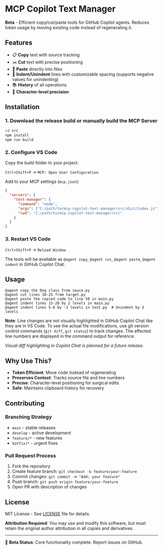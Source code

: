 # MCP Copilot Text Manager

**Beta** - Efficient copy/cut/paste tools for GitHub Copilot agents. Reduces token usage by moving existing code instead of regenerating it.

## Features
- 📋 **Copy** text with source tracking
- ✂️ **Cut** text with precise positioning  
- 📝 **Paste** directly into files
- 🔢 **Indent/Unindent** lines with customizable spacing (supports negative values for unindenting)
- 📚 **History** of all operations
- 🎯 **Character-level precision**

## Installation

### 1. Download the release build or manually build the MCP Server
```bash
cd src
npm install
npm run build
```

### 2. Configure VS Code
Copy the build folder to your project. 

`Ctrl+Shift+P` -> `MCP: Open User Configuration`

Add to your MCP settings (`mcp.json`):
```json
{
  "servers": {
    "text-manager": {
      "command": "node",
      "args": ["C:/path/to/mcp-copilot-text-manager/src/dist/index.js"],
      "cwd": "C:/path/to/mcp-copilot-text-manager/src"
    }
  }
}
```

### 3. Restart VS Code
`Ctrl+Shift+P` -> `Reload Window`

The tools will be available as `@agent copy`, `@agent cut`, `@agent paste`, `@agent indent` in GitHub Copilot Chat.

## Usage
```
@agent copy the Dog class from sauce.py
@agent cut lines 10-25 from target.py  
@agent paste the copied code to line 50 in main.py
@agent indent lines 15-20 by 2 levels in main.py
@agent indent lines 5-8 by -3 levels in test.py  # Unindent by 3 levels
```

**Note**: Line changes are not visually highlighted in GitHub Copilot Chat like they are in VS Code. To see the actual file modifications, use git version control commands (`git diff`, `git status`) to track changes. The affected line numbers are displayed in the command output for reference.

*Visual diff highlighting in Copilot Chat is planned for a future release.*

## Why Use This?
- **Token Efficient**: Move code instead of regenerating
- **Preserves Context**: Tracks source file and line numbers
- **Precise**: Character-level positioning for surgical edits
- **Safe**: Maintains clipboard history for recovery

## Contributing

### Branching Strategy
- `main` - stable releases
- `develop` - active development
- `feature/*` - new features
- `hotfix/*` - urgent fixes

### Pull Request Process
1. Fork the repository
2. Create feature branch: `git checkout -b feature/your-feature`
3. Commit changes: `git commit -m "Add: your feature"`
4. Push branch: `git push origin feature/your-feature`
5. Open PR with description of changes


## License
MIT License - See [LICENSE](./LICENSE) file for details.

**Attribution Required**: You may use and modify this software, but must retain the original author attribution in all copies and derivatives.

---
🚧 **Beta Status**: Core functionality complete. Report issues on GitHub.
